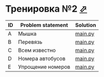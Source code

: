 # Тренировка №2 [⬀](https://acmp.ru/asp/champ/index.asp?main=tasks&id_stage=40478)

| ID | Problem statement | Solution             |
|----|-------------------|----------------------|
| A  | Мышка             | [main.py](A/main.py) |
| B  | Перевязь          | [main.py](B/main.py) |
| C  | Всем известно     | [main.py](C/main.py) |
| D  | Номера автобусов  | [main.py](D/main.py) |
| E  | Упрощение номеров | [main.py](E/main.py) |

